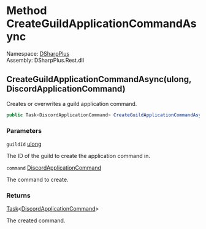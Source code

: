 # Method CreateGuildApplicationCommandAsync

Namespace: [DSharpPlus](DSharpPlus.md)  
Assembly: DSharpPlus.Rest.dll

## <a id="DSharpPlus_DiscordRestClient_CreateGuildApplicationCommandAsync_System_UInt64_DSharpPlus_Entities_DiscordApplicationCommand_"></a>CreateGuildApplicationCommandAsync\(ulong, DiscordApplicationCommand\)

Creates or overwrites a guild application command.

```csharp
public Task<DiscordApplicationCommand> CreateGuildApplicationCommandAsync(ulong guildId, DiscordApplicationCommand command)
```

### Parameters

`guildId` [ulong](https://learn.microsoft.com/dotnet/api/system.uint64)

The ID of the guild to create the application command in.

`command` [DiscordApplicationCommand](DSharpPlus.Entities.DiscordApplicationCommand.md)

The command to create.

### Returns

[Task](https://learn.microsoft.com/dotnet/api/system.threading.tasks.task\-1)<[DiscordApplicationCommand](DSharpPlus.Entities.DiscordApplicationCommand.md)\>

The created command.

